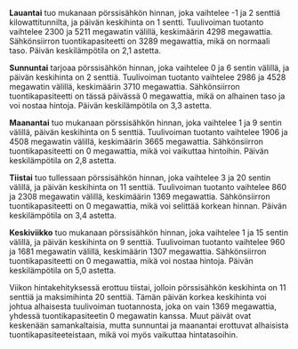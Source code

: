**Lauantai** tuo mukanaan pörssisähkön hinnan, joka vaihtelee -1 ja 2 senttiä kilowattitunnilta, ja päivän keskihinta on 1 sentti. Tuulivoiman tuotanto vaihtelee 2300 ja 5211 megawatin välillä, keskimäärin 4298 megawattia. Sähkönsiirron tuontikapasiteetti on 3289 megawattia, mikä on normaali taso. Päivän keskilämpötila on 2,1 astetta.

**Sunnuntai** tarjoaa pörssisähkön hinnan, joka vaihtelee 0 ja 6 sentin välillä, ja päivän keskihinta on 2 senttiä. Tuulivoiman tuotanto vaihtelee 2986 ja 4528 megawatin välillä, keskimäärin 3710 megawattia. Sähkönsiirron tuontikapasiteetti on tässä päivässä 0 megawattia, mikä on alhainen taso ja voi nostaa hintoja. Päivän keskilämpötila on 3,3 astetta.

**Maanantai** tuo mukanaan pörssisähkön hinnan, joka vaihtelee 1 ja 9 sentin välillä, päivän keskihinta on 5 senttiä. Tuulivoiman tuotanto vaihtelee 1906 ja 4508 megawatin välillä, keskimäärin 3665 megawattia. Sähkönsiirron tuontikapasiteetti on 0 megawattia, mikä voi vaikuttaa hintoihin. Päivän keskilämpötila on 2,8 astetta.

**Tiistai** tuo tullessaan pörssisähkön hinnan, joka vaihtelee 3 ja 20 sentin välillä, ja päivän keskihinta on 11 senttiä. Tuulivoiman tuotanto vaihtelee 860 ja 2308 megawatin välillä, keskimäärin 1369 megawattia. Sähkönsiirron tuontikapasiteetti on 0 megawattia, mikä voi selittää korkean hinnan. Päivän keskilämpötila on 3,4 astetta.

**Keskiviikko** tuo mukanaan pörssisähkön hinnan, joka vaihtelee 1 ja 15 sentin välillä, ja päivän keskihinta on 9 senttiä. Tuulivoiman tuotanto vaihtelee 960 ja 1681 megawatin välillä, keskimäärin 1307 megawattia. Sähkönsiirron tuontikapasiteetti on 0 megawattia, mikä voi nostaa hintoja. Päivän keskilämpötila on 5,0 astetta.

Viikon hintakehityksessä erottuu tiistai, jolloin pörssisähkön keskihinta on 11 senttiä ja maksimihinta 20 senttiä. Tämän päivän korkea keskihinta voi johtua alhaisesta tuulivoiman tuotannosta, joka on vain 1369 megawattia, yhdessä tuontikapasiteetin 0 megawatin kanssa. Muut päivät ovat keskenään samankaltaisia, mutta sunnuntai ja maanantai erottuvat alhaisista tuontikapasiteeteistaan, mikä voi myös vaikuttaa hintatasoihin.